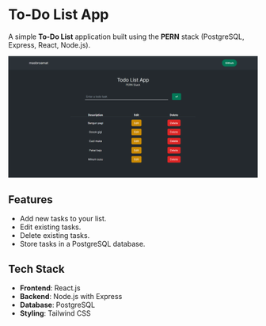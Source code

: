 # To-Do List App

A simple **To-Do List** application built using the **PERN** stack (PostgreSQL, Express, React, Node.js).

![To-Do List App Screenshot](./client/src/assets/Appscreenshot.png)

## Features
- Add new tasks to your list.
- Edit existing tasks.
- Delete existing tasks.
- Store tasks in a PostgreSQL database.
  
## Tech Stack
- **Frontend**: React.js
- **Backend**: Node.js with Express
- **Database**: PostgreSQL
- **Styling**: Tailwind CSS
